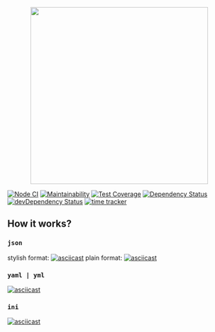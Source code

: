<p align="center"><img width="400" src="https://gist.githubusercontent.com/GKoil/baa4a0a14d2703cc8f6c54d8070eb439/raw/c834ba8cb80a6ac65b5491264dd0eb3d7a5c8cc4/svg-project-2.svg"></p>

[![Node CI](https://github.com/GKoil/frontend-project-lvl2/workflows/Node.js%20CI/badge.svg)](https://github.com/GKoil/frontend-project-lvl2/actions)
[![Maintainability](https://api.codeclimate.com/v1/badges/89c36d79620294a2c270/maintainability)](https://codeclimate.com/github/GKoil/frontend-project-lvl2/maintainability)
[![Test Coverage](https://api.codeclimate.com/v1/badges/89c36d79620294a2c270/test_coverage)](https://codeclimate.com/github/GKoil/frontend-project-lvl2/test_coverage)
[![Dependency Status](https://david-dm.org/GKoil/frontend-project-lvl2.svg)](https://david-dm.org/GKoil/frontend-project-lvl2) [![devDependency Status](https://david-dm.org/GKoil/frontend-project-lvl2/dev-status.svg)](https://david-dm.org/GKoil/frontend-project-lvl2?type=dev)
[![time tracker](https://wakatime.com/badge/github/GKoil/frontend-project-lvl2.svg)](https://wakatime.com/badge/github/GKoil/frontend-project-lvl2)

## How it works?
### `json`
stylish format:
[![asciicast](https://asciinema.org/a/ZqAakqhHUlrIiIniajbFpiA1G.svg)](https://asciinema.org/a/ZqAakqhHUlrIiIniajbFpiA1G)
plain format:
[![asciicast](https://asciinema.org/a/Jt2Rzp1r4pBBRoYCgv8RTksd5.svg)](https://asciinema.org/a/Jt2Rzp1r4pBBRoYCgv8RTksd5)

### `yaml | yml`
[![asciicast](https://asciinema.org/a/JGwRLxGeJcIdBtwQPZIRjL1Ef.svg)](https://asciinema.org/a/JGwRLxGeJcIdBtwQPZIRjL1Ef)

### `ini`
[![asciicast](https://asciinema.org/a/oACXkITWrQnMn4h6W09Flr206.svg)](https://asciinema.org/a/oACXkITWrQnMn4h6W09Flr206)